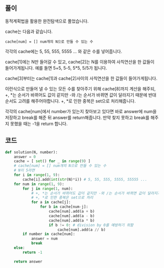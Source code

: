 ## 풀이

동적계획법을 활용한 완전탐색으로 풀었습니다.  

cache는 다음과 같습니다.  
```
cache[num] = [] num개의 N으로 만들 수 있는 수
```

각각의 cache에는 5, 55, 555, 5555 ... 와 같은 수를 넣어줍니다.  

cache\[1\]에는 N만 들어갈 수 있고, cache\[2\]는 N를 이용하여 사칙연산을 한 값들이 들어가게됩니다. 예를 들면 5+5, 5-5, 5*5, 5/5가 됩니다.  

cache\[3\]부터는 cache\[1\]과 cache\[2\]사이의 사칙연산을 한 값들이 들어가게됩니다.  

이런식으로 만들어 낼 수 있는 모든 수를 찾아주기 위해 cache\[8\]까지 계산을 해주되, +, \*는 순서가 바뀌어도 값이 같지만 -와 /는 순서가 바뀌면 값이 달라지기 때문에 반대 순서도 고려를 해주어야합니다. +, \*로 인한 중복은 set으로 처리해줍니다.  

각각의 cache\[num\]에서 number가 있는지 찾아보고 있다면 바로 answer에 num을 저장하고 break를 해준 뒤 answer를 return해줍니다. 만약 찾지 못하고 break를 해주지 못했을 때는 -1을 return 합니다. 

## 코드
```python
def solution(N, number):
    answer = 0
    cache = [ set() for _ in range(9) ]
    # cache[num] = [] num개의 N으로 만들 수 있는 수
    # N이 5라면
    for i in range(1, 9):
        cache[i].add(int(str(N)*i)) # 5, 55, 555, 5555, 55555 ...
    for num in range(1, 9):
        for j in range(1, num):
            # +, *는 순서가 바뀌어도 값이 같지만 -와 /는 순서가 바뀌면 값이 달라지기 때문에 반대 순서도 고려를 해주고
            # +, *로 인한 중복은 set으로 처리
            for a in cache[j]:
                for b in cache[num-j]:
                    cache[num].add(a + b)
                    cache[num].add(a - b)
                    cache[num].add(a * b)
                    if b != 0: # division by 0를 예방하기 위함
                        cache[num].add(a // b)
        if number in cache[num]:
            answer = num
            break
    else:
        return -1
    
    return answer
```

